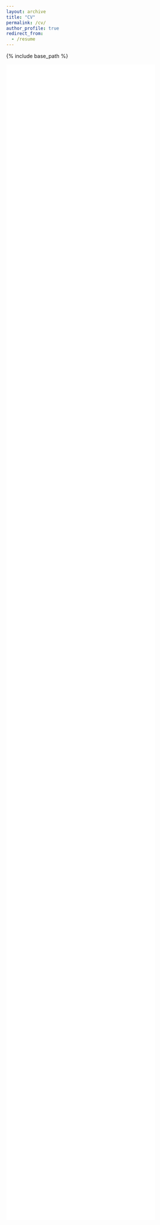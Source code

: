 ```yaml
---
layout: archive
title: "CV"
permalink: /cv/
author_profile: true
redirect_from:
  - /resume
---
```


{% include base_path %}

<embed src="/files/ViktorVeterinarovCV.pdf" type="application/pdf" width="80%" height="80%">
